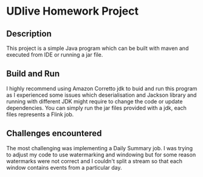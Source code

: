 # UDlive Homework Project

## Description
This project is a simple Java program which can be built with maven and executed from IDE or running a jar file.
## Build and Run
I highly recommend using Amazon Corretto jdk to buid and run this program as I experienced some issues which deserialisation and Jackson library and running with different JDK might require to change the code or update dependencies.
You can simply run the jar files provided with a jdk, each files represents a Flink job.

## Challenges encountered
The most challenging was implementing a Daily Summary job. I was trying to adjust my code to use watermarking and windowing but for some reason watermarks were not correct 
and I couldn't split a stream so that each window contains events from a particular day.
